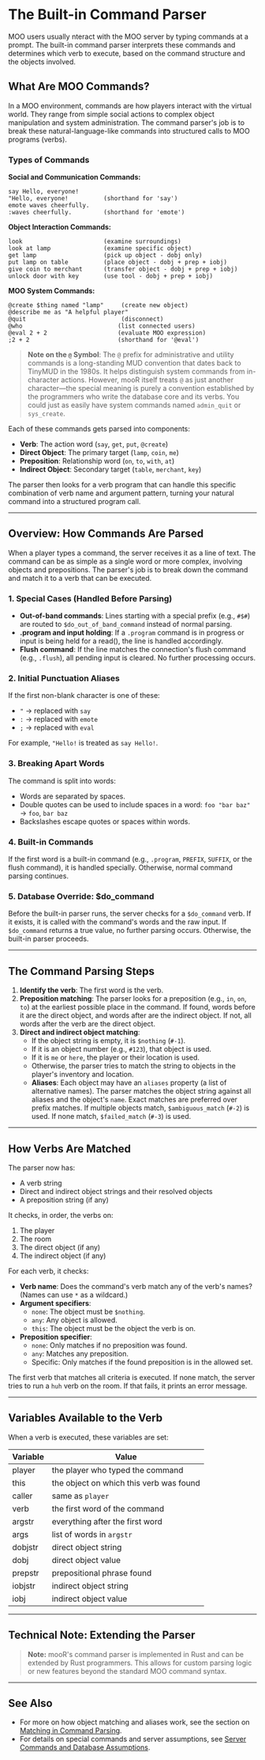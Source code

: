 # The Built-in Command Parser

MOO users usually nteract with the MOO server by typing commands at a prompt. The built-in command parser interprets these commands and determines which verb to execute, based on the command structure and the objects involved.

## What Are MOO Commands?

In a MOO environment, commands are how players interact with the virtual world. They range from simple social actions to complex object manipulation and system administration. The command parser's job is to break these natural-language-like commands into structured calls to MOO programs (verbs).

### Types of Commands

**Social and Communication Commands:**
```
say Hello, everyone!
"Hello, everyone!          (shorthand for 'say')
emote waves cheerfully.
:waves cheerfully.         (shorthand for 'emote')
```

**Object Interaction Commands:**
```
look                       (examine surroundings)
look at lamp               (examine specific object)
get lamp                   (pick up object - dobj only)
put lamp on table          (place object - dobj + prep + iobj)
give coin to merchant      (transfer object - dobj + prep + iobj)
unlock door with key       (use tool - dobj + prep + iobj)
```

**MOO System Commands:**
```
@create $thing named "lamp"     (create new object)
@describe me as "A helpful player"
@quit                           (disconnect)
@who                           (list connected users)
@eval 2 + 2                    (evaluate MOO expression)
;2 + 2                         (shorthand for '@eval')
```

> **Note on the `@` Symbol**: The `@` prefix for administrative and utility commands is a long-standing MUD convention that dates back to TinyMUD in the 1980s. It helps distinguish system commands from in-character actions. However, mooR itself treats `@` as just another character—the special meaning is purely a convention established by the programmers who write the database core and its verbs. You could just as easily have system commands named `admin_quit` or `sys_create`.

Each of these commands gets parsed into components:
- **Verb**: The action word (`say`, `get`, `put`, `@create`)
- **Direct Object**: The primary target (`lamp`, `coin`, `me`)
- **Preposition**: Relationship word (`on`, `to`, `with`, `at`)
- **Indirect Object**: Secondary target (`table`, `merchant`, `key`)

The parser then looks for a verb program that can handle this specific combination of verb name and argument pattern, turning your natural command into a structured program call.

---

## Overview: How Commands Are Parsed

When a player types a command, the server receives it as a line of text. The command can be as simple as a single word or more complex, involving objects and prepositions. The parser's job is to break down the command and match it to a verb that can be executed.

### 1. Special Cases (Handled Before Parsing)
- **Out-of-band commands**: Lines starting with a special prefix (e.g., `#$#`) are routed to `$do_out_of_band_command` instead of normal parsing.
- **.program and input holding**: If a `.program` command is in progress or input is being held for a read(), the line is handled accordingly.
- **Flush command**: If the line matches the connection's flush command (e.g., `.flush`), all pending input is cleared. No further processing occurs.

### 2. Initial Punctuation Aliases
If the first non-blank character is one of these:
- `"` → replaced with `say `
- `:` → replaced with `emote `
- `;` → replaced with `eval `

For example, `"Hello!` is treated as `say Hello!`.

### 3. Breaking Apart Words
The command is split into words:
- Words are separated by spaces.
- Double quotes can be used to include spaces in a word: `foo "bar baz"` → `foo`, `bar baz`
- Backslashes escape quotes or spaces within words.

### 4. Built-in Commands
If the first word is a built-in command (e.g., `.program`, `PREFIX`, `SUFFIX`, or the flush command), it is handled specially. Otherwise, normal command parsing continues.

### 5. Database Override: $do_command
Before the built-in parser runs, the server checks for a `$do_command` verb. If it exists, it is called with the command's words and the raw input. If `$do_command` returns a true value, no further parsing occurs. Otherwise, the built-in parser proceeds.

---

## The Command Parsing Steps

1. **Identify the verb**: The first word is the verb.
2. **Preposition matching**: The parser looks for a preposition (e.g., `in`, `on`, `to`) at the earliest possible place in the command. If found, words before it are the direct object, and words after are the indirect object. If not, all words after the verb are the direct object.
3. **Direct and indirect object matching**:
   - If the object string is empty, it is `$nothing` (`#-1`).
   - If it is an object number (e.g., `#123`), that object is used.
   - If it is `me` or `here`, the player or their location is used.
   - Otherwise, the parser tries to match the string to objects in the player's inventory and location.
   - **Aliases**: Each object may have an `aliases` property (a list of alternative names). The parser matches the object string against all aliases and the object's `name`. Exact matches are preferred over prefix matches. If multiple objects match, `$ambiguous_match` (`#-2`) is used. If none match, `$failed_match` (`#-3`) is used.

---

## How Verbs Are Matched

The parser now has:
- A verb string
- Direct and indirect object strings and their resolved objects
- A preposition string (if any)

It checks, in order, the verbs on:
1. The player
2. The room
3. The direct object (if any)
4. The indirect object (if any)

For each verb, it checks:
- **Verb name**: Does the command's verb match any of the verb's names? (Names can use `*` as a wildcard.)
- **Argument specifiers**:
  - `none`: The object must be `$nothing`.
  - `any`: Any object is allowed.
  - `this`: The object must be the object the verb is on.
- **Preposition specifier**:
  - `none`: Only matches if no preposition was found.
  - `any`: Matches any preposition.
  - Specific: Only matches if the found preposition is in the allowed set.

The first verb that matches all criteria is executed. If none match, the server tries to run a `huh` verb on the room. If that fails, it prints an error message.

---

## Variables Available to the Verb

When a verb is executed, these variables are set:

| Variable | Value |
|----------|----------------------------------------------------------|
| player   | the player who typed the command |
| this     | the object on which this verb was found |
| caller   | same as `player` |
| verb     | the first word of the command |
| argstr   | everything after the first word |
| args     | list of words in `argstr` |
| dobjstr  | direct object string |
| dobj     | direct object value |
| prepstr  | prepositional phrase found |
| iobjstr  | indirect object string |
| iobj     | indirect object value |

---

## Technical Note: Extending the Parser

> **Note:** mooR's command parser is implemented in Rust and can be extended by Rust programmers. This allows for custom parsing logic or new features beyond the standard MOO command syntax.

---

## See Also
- For more on how object matching and aliases work, see the section on [Matching in Command Parsing](the-moo-programming-language/matching-in-command-parsing.md).
- For details on special commands and server assumptions, see [Server Commands and Database Assumptions](the-system/telnet-host-commands-and-assumptions.md).
